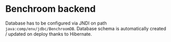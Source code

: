 # Benchroom backend

Database has to be configured via JNDI on path `java:comp/env/jdbc/BenchroomDB`. Database schema is automatically created / updated on deploy thanks to Hibernate.
